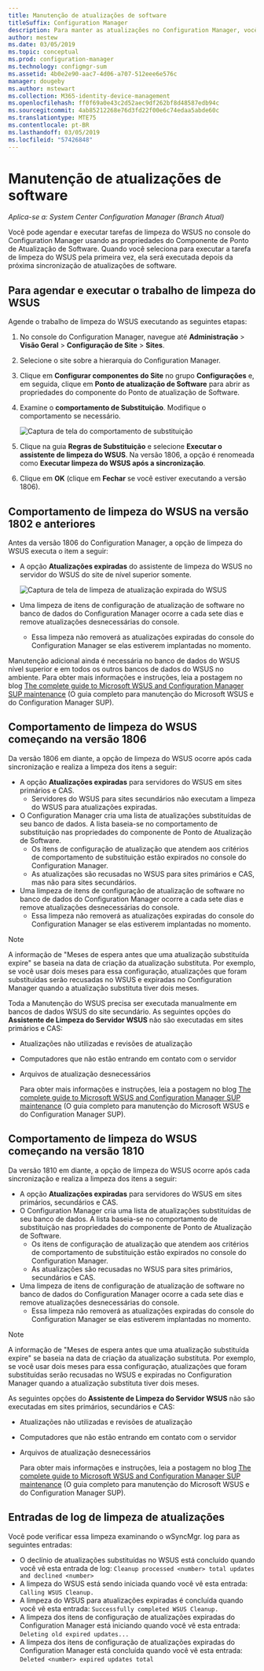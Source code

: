 ```yaml
---
title: Manutenção de atualizações de software
titleSuffix: Configuration Manager
description: Para manter as atualizações no Configuration Manager, você pode agendar a tarefa de limpeza do WSUS ou executá-la manualmente.
author: mestew
ms.date: 03/05/2019
ms.topic: conceptual
ms.prod: configuration-manager
ms.technology: configmgr-sum
ms.assetid: 4b0e2e90-aac7-4d06-a707-512eee6e576c
manager: dougeby
ms.author: mstewart
ms.collection: M365-identity-device-management
ms.openlocfilehash: ff0f69a0e43c2d52aec9df262bf8d48587edb94c
ms.sourcegitcommit: 4ab85212268e76d3fd22f00e6c74edaa5abde60c
ms.translationtype: MTE75
ms.contentlocale: pt-BR
ms.lasthandoff: 03/05/2019
ms.locfileid: "57426848"
---
```

# <a name="software-updates-maintenance"></a>Manutenção de atualizações de software

*Aplica-se a: System Center Configuration Manager (Branch Atual)*

Você pode agendar e executar tarefas de limpeza do WSUS no console do Configuration Manager usando as propriedades do Componente de Ponto de Atualização de Software. Quando você seleciona para executar a tarefa de limpeza do WSUS pela primeira vez, ela será executada depois da próxima sincronização de atualizações de software.  

## <a name="to-schedule-and-run-the-wsus-cleanup-job"></a>Para agendar e executar o trabalho de limpeza do WSUS

Agende o trabalho de limpeza do WSUS executando as seguintes etapas:

1. No console do Configuration Manager, navegue até **Administração** > **Visão Geral** > **Configuração de Site** > **Sites**.
2. Selecione o site sobre a hierarquia do Configuration Manager.

3. Clique em **Configurar componentes do Site** no grupo **Configurações** e, em seguida, clique em **Ponto de atualização de Software** para abrir as propriedades do componente do Ponto de atualização de Software.  

4. Examine o **comportamento de Substituição**. Modifique o comportamento se necessário.

   ![Captura de tela do comportamento de substituição](media/sccm-supersedence-behavior.PNG)

5. Clique na guia **Regras de Substituição** e selecione **Executar o assistente de limpeza do WSUS**. Na versão 1806, a opção é renomeada como **Executar limpeza do WSUS após a sincronização**.

6. Clique em **OK** (clique em **Fechar** se você estiver executando a versão 1806).

## <a name="wsus-cleanup-behavior-in-version-1802-and-earlier"></a>Comportamento de limpeza do WSUS na versão 1802 e anteriores

Antes da versão 1806 do Configuration Manager, a opção de limpeza do WSUS executa o item a seguir:

- A opção **Atualizações expiradas** do assistente de limpeza do WSUS no servidor do WSUS do site de nível superior somente.

  ![Captura de tela de limpeza de atualização expirada do WSUS](media/wsus-cleanup-expired.PNG)

- Uma limpeza de itens de configuração de atualização de software no banco de dados do Configuration Manager ocorre a cada sete dias e remove atualizações desnecessárias do console.
  - Essa limpeza não removerá as atualizações expiradas do console do Configuration Manager se elas estiverem implantadas no momento.

Manutenção adicional ainda é necessária no banco de dados do WSUS nível superior e em todos os outros bancos de dados do WSUS no ambiente. Para obter mais informações e instruções, leia a postagem no blog [The complete guide to Microsoft WSUS and Configuration Manager SUP maintenance](https://support.microsoft.com/help/4490644/complete-guide-to-microsoft-wsus-and-configuration-manager-sup-maint/) (O guia completo para manutenção do Microsoft WSUS e do Configuration Manager SUP).

## <a name="wsus-cleanup-behavior-starting-in-version-1806"></a>Comportamento de limpeza do WSUS começando na versão 1806

Da versão 1806 em diante, a opção de limpeza do WSUS ocorre após cada sincronização e realiza a limpeza dos itens a seguir: <!--1357898 -->

- A opção **Atualizações expiradas** para servidores do WSUS em sites primários e CAS.
  - Servidores do WSUS para sites secundários não executam a limpeza do WSUS para atualizações expiradas.
- O Configuration Manager cria uma lista de atualizações substituídas de seu banco de dados. A lista baseia-se no comportamento de substituição nas propriedades do componente de Ponto de Atualização de Software.
  - Os itens de configuração de atualização que atendem aos critérios de comportamento de substituição estão expirados no console do Configuration Manager.
  - As atualizações são recusadas no WSUS para sites primários e CAS, mas não para sites secundários.
- Uma limpeza de itens de configuração de atualização de software no banco de dados do Configuration Manager ocorre a cada sete dias e remove atualizações desnecessárias do console.
  - Essa limpeza não removerá as atualizações expiradas do console do Configuration Manager se elas estiverem implantadas no momento.

> [!NOTE]
> A informação de "Meses de espera antes que uma atualização substituída expire" se baseia na data de criação da atualização substituta. Por exemplo, se você usar dois meses para essa configuração, atualizações que foram substituídas serão recusadas no WSUS e expiradas no Configuration Manager quando a atualização substituta tiver dois meses.

Toda a Manutenção do WSUS precisa ser executada manualmente em bancos de dados WSUS do site secundário. As seguintes opções do **Assistente de Limpeza do Servidor WSUS** não são executadas em sites primários e CAS:

- Atualizações não utilizadas e revisões de atualização
- Computadores que não estão entrando em contato com o servidor
- Arquivos de atualização desnecessários

  Para obter mais informações e instruções, leia a postagem no blog [The complete guide to Microsoft WSUS and Configuration Manager SUP maintenance](https://support.microsoft.com/help/4490644/complete-guide-to-microsoft-wsus-and-configuration-manager-sup-maint/) (O guia completo para manutenção do Microsoft WSUS e do Configuration Manager SUP).

## <a name="wsus-cleanup-behavior-starting-in-version-1810"></a>Comportamento de limpeza do WSUS começando na versão 1810

Da versão 1810 em diante, a opção de limpeza do WSUS ocorre após cada sincronização e realiza a limpeza dos itens a seguir: <!--2839349-->

- A opção **Atualizações expiradas** para servidores do WSUS em sites primários, secundários e CAS.
- O Configuration Manager cria uma lista de atualizações substituídas de seu banco de dados. A lista baseia-se no comportamento de substituição nas propriedades do componente de Ponto de Atualização de Software.
  - Os itens de configuração de atualização que atendem aos critérios de comportamento de substituição estão expirados no console do Configuration Manager.
  - As atualizações são recusadas no WSUS para sites primários, secundários e CAS.
- Uma limpeza de itens de configuração de atualização de software no banco de dados do Configuration Manager ocorre a cada sete dias e remove atualizações desnecessárias do console.
  - Essa limpeza não removerá as atualizações expiradas do console do Configuration Manager se elas estiverem implantadas no momento.

> [!NOTE]
> A informação de "Meses de espera antes que uma atualização substituída expire" se baseia na data de criação da atualização substituta. Por exemplo, se você usar dois meses para essa configuração, atualizações que foram substituídas serão recusadas no WSUS e expiradas no Configuration Manager quando a atualização substituta tiver dois meses.

As seguintes opções do **Assistente de Limpeza do Servidor WSUS** não são executadas em sites primários, secundários e CAS:

- Atualizações não utilizadas e revisões de atualização
- Computadores que não estão entrando em contato com o servidor
- Arquivos de atualização desnecessários

  Para obter mais informações e instruções, leia a postagem no blog [The complete guide to Microsoft WSUS and Configuration Manager SUP maintenance](https://support.microsoft.com/help/4490644/complete-guide-to-microsoft-wsus-and-configuration-manager-sup-maint/) (O guia completo para manutenção do Microsoft WSUS e do Configuration Manager SUP).

## <a name="updates-cleanup-log-entries"></a>Entradas de log de limpeza de atualizações

Você pode verificar essa limpeza examinando o wSyncMgr. log para as seguintes entradas:

- O declínio de atualizações substituídas no WSUS está concluído quando você vê esta entrada de log: `Cleanup processed <number> total updates and declined <number>`
- A limpeza do WSUS está sendo iniciada quando você vê esta entrada: `Calling WSUS Cleanup.`
- A limpeza do WSUS para atualizações expiradas é concluída quando você vê esta entrada: `Successfully completed WSUS Cleanup.`
- A limpeza dos itens de configuração de atualizações expiradas do Configuration Manager está iniciando quando você vê esta entrada: `Deleting old expired updates...`
- A limpeza dos itens de configuração de atualizações expiradas do Configuration Manager está concluída quando você vê esta entrada: `Deleted <number> expired updates total`

